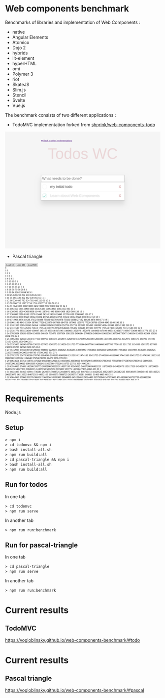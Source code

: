 # Web components benchmark

Benchmarks of libraries and implementation of Web Components :

-   native
-   Angular Elements
-   Atomico
-   Dojo 2
-   hybrids
-   lit-element
-   hyperHTML
-   omi
-   Polymer 3
-   riot
-   SkateJS
-   Slim.js
-   Stencil
-   Svelte
-   Vue.js

The benchmark consists of two different applications :

-   TodoMVC implementation forked from [shprink/web-components-todo](https://github.com/shprink/web-components-todo)

![screenshot_todomvc](common/screenshot_todomvc.png)

-   Pascal triangle

![screenshot_pascal](common/screenshot_pascal.png)

# Requirements

Node.js

## Setup

```
> npm i
> cd todomvc && npm i
> bash install-all.sh
> npm run build:all
> cd pascal-triangle && npm i
> bash install-all.sh
> npm run build:all
```

## Run for todos

In one tab

```
> cd todomvc
> npm run serve
```

In another tab

```
> npm run run:benchmark
```

## Run for pascal-triangle

In one tab

```
> cd pascal-triangle
> npm run serve
```

In another tab

```
> npm run run:benchmark
```

# Current results

## TodoMVC

https://vogloblinsky.github.io/web-components-benchmark/#todo

# Current results

## Pascal triangle

https://vogloblinsky.github.io/web-components-benchmark/#pascal
